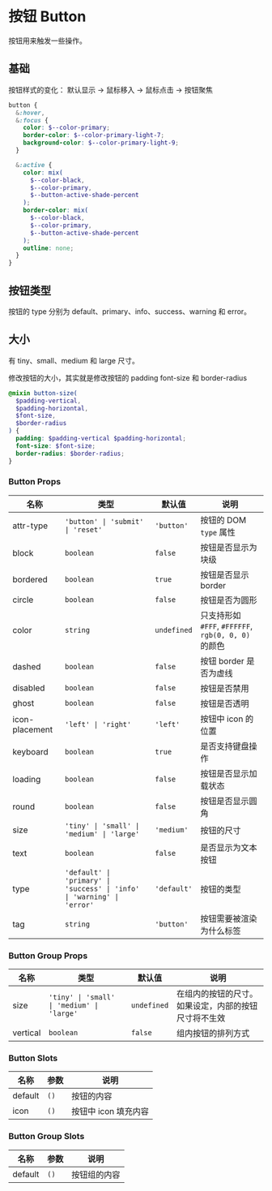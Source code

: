# 按钮 Button

按钮用来触发一些操作。

## 基础

<demo src='./demos/basic.vue' />

按钮样式的变化： 默认显示 -> 鼠标移入 -> 鼠标点击 -> 按钮聚焦

```scss
button {
  &:hover,
  &:focus {
    color: $--color-primary;
    border-color: $--color-primary-light-7;
    background-color: $--color-primary-light-9;
  }

  &:active {
    color: mix(
      $--color-black,
      $--color-primary,
      $--button-active-shade-percent
    );
    border-color: mix(
      $--color-black,
      $--color-primary,
      $--button-active-shade-percent
    );
    outline: none;
  }
}
```

## 按钮类型

按钮的 type 分别为 default、primary、info、success、warning 和 error。

<demo src='./demos/type.vue' />

## 大小

有 tiny、small、medium 和 large 尺寸。

<demo src='./demos/size.vue' />

修改按钮的大小，其实就是修改按钮的 padding font-size 和 border-radius

```scss
@mixin button-size(
  $padding-vertical,
  $padding-horizontal,
  $font-size,
  $border-radius
) {
  padding: $padding-vertical $padding-horizontal;
  font-size: $font-size;
  border-radius: $border-radius;
}
```

### Button Props

| 名称           | 类型                                                                    | 默认值      | 说明                                                |
| -------------- | ----------------------------------------------------------------------- | ----------- | --------------------------------------------------- |
| attr-type      | `'button' \| 'submit' \| 'reset'`                                       | `'button'`  | 按钮的 DOM `type` 属性                              |
| block          | `boolean`                                                               | `false`     | 按钮是否显示为块级                                  |
| bordered       | `boolean`                                                               | `true`      | 按钮是否显示 border                                 |
| circle         | `boolean`                                                               | `false`     | 按钮是否为圆形                                      |
| color          | `string`                                                                | `undefined` | 只支持形如 `#FFF`, `#FFFFFF`, `rgb(0, 0, 0)` 的颜色 |
| dashed         | `boolean`                                                               | `false`     | 按钮 border 是否为虚线                              |
| disabled       | `boolean`                                                               | `false`     | 按钮是否禁用                                        |
| ghost          | `boolean`                                                               | `false`     | 按钮是否透明                                        |
| icon-placement | `'left' \| 'right'`                                                     | `'left'`    | 按钮中 icon 的位置                                  |
| keyboard       | `boolean`                                                               | `true`      | 是否支持键盘操作                                    |
| loading        | `boolean`                                                               | `false`     | 按钮是否显示加载状态                                |
| round          | `boolean`                                                               | `false`     | 按钮是否显示圆角                                    |
| size           | `'tiny' \| 'small' \| 'medium' \| 'large'`                              | `'medium'`  | 按钮的尺寸                                          |
| text           | `boolean`                                                               | `false`     | 是否显示为文本按钮                                  |
| type           | `'default' \| 'primary' \| 'success' \| 'info' \| 'warning' \| 'error'` | `'default'` | 按钮的类型                                          |
| tag            | `string`                                                                | `'button'`  | 按钮需要被渲染为什么标签                            |

### Button Group Props

| 名称     | 类型                                       | 默认值      | 说明                                                 |
| -------- | ------------------------------------------ | ----------- | ---------------------------------------------------- |
| size     | `'tiny' \| 'small' \| 'medium' \| 'large'` | `undefined` | 在组内的按钮的尺寸。如果设定，内部的按钮尺寸将不生效 |
| vertical | `boolean`                                  | `false`     | 组内按钮的排列方式                                   |

### Button Slots

| 名称    | 参数 | 说明                 |
| ------- | ---- | -------------------- |
| default | `()` | 按钮的内容           |
| icon    | `()` | 按钮中 icon 填充内容 |

### Button Group Slots

| 名称    | 参数 | 说明         |
| ------- | ---- | ------------ |
| default | `()` | 按钮组的内容 |
